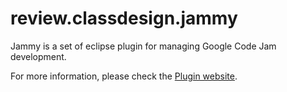# review.classdesign.jammy

Jammy is a set of eclipse plugin for managing Google Code Jam development.

For more information, please check the [Plugin website](http://faylixe.github.io/review.classdesign.jammy/).
